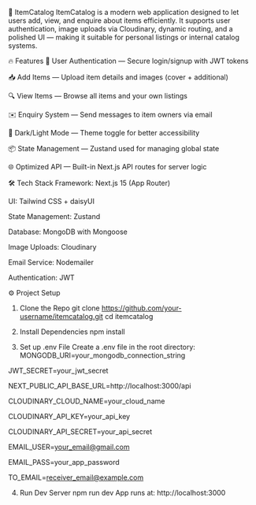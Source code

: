 🛒 ItemCatalog
ItemCatalog is a modern web application designed to let users add, view, and enquire about items efficiently. It supports user authentication, image uploads via Cloudinary, dynamic routing, and a polished UI — making it suitable for personal listings or internal catalog systems.

🔥 Features
🔐 User Authentication — Secure login/signup with JWT tokens

📥 Add Items — Upload item details and images (cover + additional)

🔍 View Items — Browse all items and your own listings

✉️ Enquiry System — Send messages to item owners via email

🎨 Dark/Light Mode — Theme toggle for better accessibility

📦 State Management — Zustand used for managing global state

🌐 Optimized API — Built-in Next.js API routes for server logic

🛠 Tech Stack
Framework: Next.js 15 (App Router)

UI: Tailwind CSS + daisyUI

State Management: Zustand

Database: MongoDB with Mongoose

Image Uploads: Cloudinary

Email Service: Nodemailer

Authentication: JWT

⚙️ Project Setup
1. Clone the Repo
git clone https://github.com/your-username/itemcatalog.git
cd itemcatalog
2. Install Dependencies
npm install

4. Set up .env File
Create a .env file in the root directory:
MONGODB_URI=your_mongodb_connection_string

JWT_SECRET=your_jwt_secret

NEXT_PUBLIC_API_BASE_URL=http://localhost:3000/api

CLOUDINARY_CLOUD_NAME=your_cloud_name

CLOUDINARY_API_KEY=your_api_key

CLOUDINARY_API_SECRET=your_api_secret

EMAIL_USER=your_email@gmail.com

EMAIL_PASS=your_app_password

TO_EMAIL=receiver_email@example.com

4. Run Dev Server
npm run dev
App runs at: http://localhost:3000
